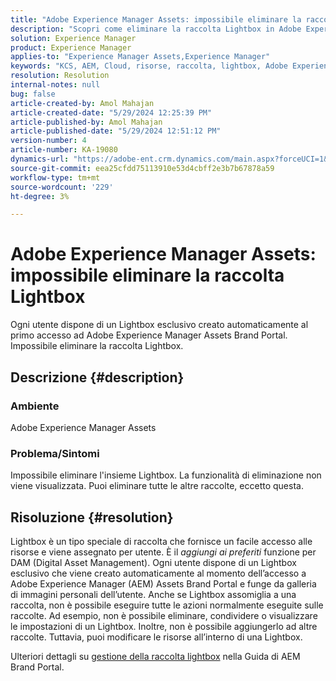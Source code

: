 ```yaml
---
title: "Adobe Experience Manager Assets: impossibile eliminare la raccolta Lightbox"
description: "Scopri come eliminare la raccolta Lightbox in Adobe Experience Manager Assets. Impossibile eliminare la raccolta Lightbox."
solution: Experience Manager
product: Experience Manager
applies-to: "Experience Manager Assets,Experience Manager"
keywords: "KCS, AEM, Cloud, risorse, raccolta, lightbox, Adobe Experience Manager Assets, brand portal"
resolution: Resolution
internal-notes: null
bug: false
article-created-by: Amol Mahajan
article-created-date: "5/29/2024 12:25:39 PM"
article-published-by: Amol Mahajan
article-published-date: "5/29/2024 12:51:12 PM"
version-number: 4
article-number: KA-19080
dynamics-url: "https://adobe-ent.crm.dynamics.com/main.aspx?forceUCI=1&pagetype=entityrecord&etn=knowledgearticle&id=80d64489-b61d-ef11-840a-002248092444"
source-git-commit: eea25cfdd75113910e53d4cbff2e3b7b67878a59
workflow-type: tm+mt
source-wordcount: '229'
ht-degree: 3%

---
```


# Adobe Experience Manager Assets: impossibile eliminare la raccolta Lightbox


Ogni utente dispone di un Lightbox esclusivo creato automaticamente al primo accesso ad Adobe Experience Manager Assets Brand Portal. Impossibile eliminare la raccolta Lightbox.

## Descrizione {#description}


### <b>Ambiente</b>

Adobe Experience Manager Assets



### <b>Problema/Sintomi</b>

Impossibile eliminare l&#39;insieme Lightbox. La funzionalità di eliminazione non viene visualizzata. Puoi eliminare tutte le altre raccolte, eccetto questa.


## Risoluzione {#resolution}


Lightbox è un tipo speciale di raccolta che fornisce un facile accesso alle risorse e viene assegnato per utente. È il *aggiungi ai preferiti* funzione per DAM (Digital Asset Management). Ogni utente dispone di un Lightbox esclusivo che viene creato automaticamente al momento dell’accesso a Adobe Experience Manager (AEM) Assets Brand Portal e funge da galleria di immagini personali dell’utente. Anche se Lightbox assomiglia a una raccolta, non è possibile eseguire tutte le azioni normalmente eseguite sulle raccolte. Ad esempio, non è possibile eliminare, condividere o visualizzare le impostazioni di un Lightbox. Inoltre, non è possibile aggiungerlo ad altre raccolte. Tuttavia, puoi modificare le risorse all’interno di una Lightbox.

Ulteriori dettagli su [gestione della raccolta lightbox](https://experienceleague.adobe.com/en/docs/experience-manager-brand-portal/using/download/brand-portal-light-box) nella Guida di AEM Brand Portal.
